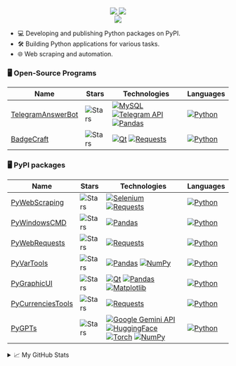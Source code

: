 <p align="center">
    <br/>
        <a href="mailto:oddshellnick.programming@gmail.com">
            <img src="https://img.shields.io/badge/Gmail%2DGmail?style=flat&logo=gmail&color=%23ffffff">
        </a>
        <a href="https://pypi.org/user/oddshellnick/">
            <img src="https://img.shields.io/badge/PyPI-oddshellnick-blue?style=flat-square&logo=pypi&logoColor=white">
        </a>
    <br/>
    <a href="https://github.com/oddshellnick">
        <img src="https://github-stats-alpha.vercel.app/api?username=oddshellnick&cc=22272e&tc=37BCF6&ic=fff&bc=0000">
    </a>
</p>

* 💻 Developing and publishing Python packages on PyPI.
* 🛠️ Building Python applications for various tasks.
* 🌐 Web scraping and automation.

### 🖥️ Open-Source Programs

| Name                                                                   | Stars                                                                                                                          | Technologies                                                                                                                                                                                                                                                                                                                                                                                         | Languages                                                                                                               |
|------------------------------------------------------------------------|--------------------------------------------------------------------------------------------------------------------------------|------------------------------------------------------------------------------------------------------------------------------------------------------------------------------------------------------------------------------------------------------------------------------------------------------------------------------------------------------------------------------------------------------|-------------------------------------------------------------------------------------------------------------------------|
| [TelegramAnswerBot](https://github.com/oddshellnick/TelegramAnswerBot) | <img alt="Stars" src="https://img.shields.io/github/stars/oddshellnick/TelegramAnswerBot?style=flat-square&labelColor=black"/> | [![MySQL](https://img.shields.io/badge/MySQL-MySQL?style=flat&logo=mysql&color=%23f39c29)](https://www.mysql.com/) [![Telegram API](https://img.shields.io/badge/Telegram_API-Telegram_API?style=flat&logo=telegram&color=%23198dc8)](https://core.telegram.org/bots/api) [![Pandas](https://img.shields.io/badge/Pandas-Pandas?style=flat&logo=pandas&color=%23130654)](https://pandas.pydata.org/) | [![Python](https://img.shields.io/badge/Python-Python?style=flat&logo=python&color=%231f4361)](https://www.python.org/) |
| [BadgeCraft](https://github.com/oddshellnick/BadgeCraft)               | <img alt="Stars" src="https://img.shields.io/github/stars/oddshellnick/BadgeCraft?style=flat-square&labelColor=black"/>        | [![Qt](https://img.shields.io/badge/Qt-Qt?style=flat&logo=qt&color=%2318a260)](https://www.qt.io/) [![Requests](https://img.shields.io/badge/Requests-Requests?style=flat&color=%23e3471b)](https://requests.readthedocs.io/en/latest/)                                                                                                                                                              | [![Python](https://img.shields.io/badge/Python-Python?style=flat&logo=python&color=%231f4361)](https://www.python.org/) |

### 🖥️ PyPI packages

| Name                                                                   | Stars                                                                                                                           | Technologies                                                                                                                                                                                                                                                                                                                                                                                                                                                                                                                                 | Languages                                                                                                               |
|------------------------------------------------------------------------|---------------------------------------------------------------------------------------------------------------------------------|----------------------------------------------------------------------------------------------------------------------------------------------------------------------------------------------------------------------------------------------------------------------------------------------------------------------------------------------------------------------------------------------------------------------------------------------------------------------------------------------------------------------------------------------|-------------------------------------------------------------------------------------------------------------------------|
| [PyWebScraping](https://github.com/oddshellnick/PyWebScraping)         | <img alt="Stars" src="https://img.shields.io/github/stars/oddshellnick/PyWebScraping?style=flat-square&labelColor=black"/>      | [![Selenium](https://img.shields.io/badge/Selenium-Selenium?style=flat&logo=selenium&color=%23408631)](https://www.selenium.dev/) [![Requests](https://img.shields.io/badge/Requests-Requests?style=flat&color=%23e3471b)](https://requests.readthedocs.io/en/latest/)                                                                                                                                                                                                                                                                       | [![Python](https://img.shields.io/badge/Python-Python?style=flat&logo=python&color=%231f4361)](https://www.python.org/) |
| [PyWindowsCMD](https://github.com/oddshellnick/PyWindowsCMD)           | <img alt="Stars" src="https://img.shields.io/github/stars/oddshellnick/PyWindowsCMD?style=flat-square&labelColor=black"/>       | [![Pandas](https://img.shields.io/badge/Pandas-Pandas?style=flat&logo=pandas&color=%23130654)](https://pandas.pydata.org/)                                                                                                                                                                                                                                                                                                                                                                                                                   | [![Python](https://img.shields.io/badge/Python-Python?style=flat&logo=python&color=%231f4361)](https://www.python.org/) |
| [PyWebRequests](https://github.com/oddshellnick/PyWebRequests)         | <img alt="Stars" src="https://img.shields.io/github/stars/oddshellnick/PyWebRequests?style=flat-square&labelColor=black"/>      | [![Requests](https://img.shields.io/badge/Requests-Requests?style=flat&color=%23e3471b)](https://requests.readthedocs.io/en/latest/)                                                                                                                                                                                                                                                                                                                                                                                                         | [![Python](https://img.shields.io/badge/Python-Python?style=flat&logo=python&color=%231f4361)](https://www.python.org/) |
| [PyVarTools](https://github.com/oddshellnick/PyVarTools)               | <img alt="Stars" src="https://img.shields.io/github/stars/oddshellnick/PyVarTools?style=flat-square&labelColor=black"/>         | [![Pandas](https://img.shields.io/badge/Pandas-Pandas?style=flat&logo=pandas&color=%23130654)](https://pandas.pydata.org/) [![NumPy](https://img.shields.io/badge/NumPy-NumPy?style=flat&logo=numpy&color=%23013243)](https://numpy.org/)                                                                                                                                                                                                                                                                                                    | [![Python](https://img.shields.io/badge/Python-Python?style=flat&logo=python&color=%231f4361)](https://www.python.org/) |
| [PyGraphicUI](https://github.com/oddshellnick/PyGraphicUI)             | <img alt="Stars" src="https://img.shields.io/github/stars/oddshellnick/PyGraphicUI?style=flat-square&labelColor=black"/>        | [![Qt](https://img.shields.io/badge/Qt-Qt?style=flat&logo=qt&color=%2318a260)](https://www.qt.io/) [![Pandas](https://img.shields.io/badge/Pandas-Pandas?style=flat&logo=pandas&color=%23130654)](https://pandas.pydata.org/) [![Matplotlib](https://img.shields.io/badge/matplotlib-matplotlib?style=flat&color=%23fc111f)](https://matplotlib.org/)                                                                                                                                                                                        | [![Python](https://img.shields.io/badge/Python-Python?style=flat&logo=python&color=%231f4361)](https://www.python.org/) |
| [PyCurrenciesTools](https://github.com/oddshellnick/PyCurrenciesTools) | <img alt="Stars" src="https://img.shields.io/github/stars/oddshellnick/PyCurrenciesTools?style=flat-square&labelColor=black"/>  | [![Requests](https://img.shields.io/badge/Requests-Requests?style=flat&color=%23e3471b)](https://requests.readthedocs.io/en/latest/)                                                                                                                                                                                                                                                                                                                                                                                                         | [![Python](https://img.shields.io/badge/Python-Python?style=flat&logo=python&color=%231f4361)](https://www.python.org/) |
| [PyGPTs](https://github.com/oddshellnick/PyGPTs)                       | <img alt="Stars" src="https://img.shields.io/github/stars/oddshellnick/PyGPTs?style=flat-square&labelColor=black"/>             | [![Google Gemini API](https://img.shields.io/badge/Gemini_API-Gemini_API?style=flat&logo=googlegemini&color=%235899e6)](https://ai.google.dev/gemini-api/docs) [![HuggingFace](https://img.shields.io/badge/HuggingFace-HuggingFace?style=flat&logo=huggingface&color=%23f59d19)](https://huggingface.co/) [![Torch](https://img.shields.io/badge/Torch-Torch?style=flat&logo=pytorch&color=%23aa270e)](https://pytorch.org/) [![NumPy](https://img.shields.io/badge/NumPy-NumPy?style=flat&logo=numpy&color=%23013243)](https://numpy.org/) | [![Python](https://img.shields.io/badge/Python-Python?style=flat&logo=python&color=%231f4361)](https://www.python.org/) |

<details>
    <summary>📈 My GitHub Stats</summary>
    <div style="display: flex; flex-wrap: wrap;">
          <div style="width: 100%;">
                <img src="http://github-profile-summary-cards.vercel.app/api/cards/profile-details?username=oddshellnick&theme=github_dark" alt="Profile Details">
          </div>
          <div>
                <img src="http://github-profile-summary-cards.vercel.app/api/cards/repos-per-language?username=oddshellnick&theme=github_dark" alt="Top Languages by Repo">
                <img src="http://github-profile-summary-cards.vercel.app/api/cards/most-commit-language?username=oddshellnick&theme=github_dark" alt="Top Languages by Commit">
          </div>
    </div>
</details>